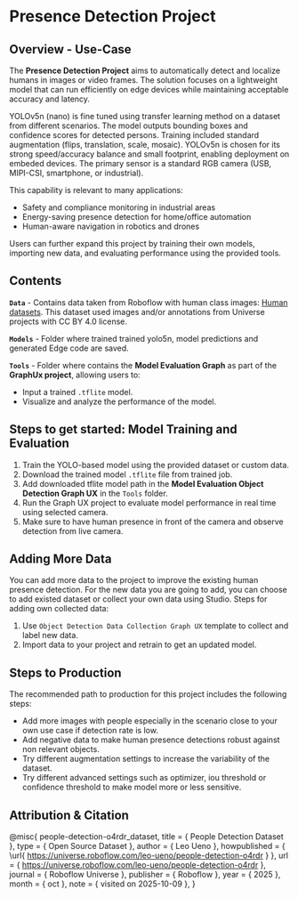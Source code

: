 ﻿# Presence Detection Project

## Overview - Use-Case

The **Presence Detection Project** aims to automatically detect and localize humans in images or video frames. The solution focuses on a lightweight model that can run efficiently on edge devices while maintaining acceptable accuracy and latency.

YOLOv5n (nano) is fine tuned using transfer learning method on a dataset from different scenarios. The model outputs bounding boxes and confidence scores for detected persons. Training included standard augmentation (flips, translation, scale, mosaic). YOLOv5n is chosen for its strong speed/accuracy balance and small footprint, enabling deployment on embeded devices. The primary sensor is a standard RGB camera (USB, MIPI-CSI, smartphone, or industrial).

This capability is relevant to many applications: 
- Safety and compliance monitoring in industrial areas
- Energy-saving presence detection for home/office automation
- Human-aware navigation in robotics and drones

Users can further expand this project by training their own models, importing new data, and evaluating performance using the provided tools.


## Contents

**`Data`** 	- Contains data taken from Roboflow with human class images: [Human datasets](https://universe.roboflow.com/leo-ueno/people-detection-o4rdr/dataset/1). This dataset used images and/or annotations from Universe projects with CC BY 4.0 license.

**`Models`** - Folder where trained trained yolo5n, model predictions and generated Edge code are saved. 

**`Tools`**	- Folder where contains the **Model Evaluation Graph** as part of the **GraphUx project**, allowing users to:
  - Input a trained `.tflite` model.
  - Visualize and analyze the performance of the model.


## Steps to get started: Model Training and Evaluation
  
   1. Train the YOLO-based model using the provided dataset or custom data.
   2. Download the trained model `.tflite` file from trained job. 
   3. Add downloaded tflite model path in the **Model Evaluation Object Detection Graph UX** in the `Tools` folder.
   4. Run the Graph UX project to evaluate model performance in real time using selected camera.
   5. Make sure to have human presence in front of the camera and observe detection from live camera.

## Adding More Data

You can add more data to the project to improve the existing human presence detection. For the new data you are going to add, you can choose to add existed dataset or collect your own data using Studio. 
Steps for adding own collected data: 
 1. Use `Object Detection Data Collection Graph UX` template to collect and label new data.
 2. Import data to your project and retrain to get an updated model.
 

## Steps to Production

The recommended path to production for this project includes the following steps:
- Add more images with people especially in the scenario close to your own use case if detection rate is low.
- Add negative data to make human presence detections robust against non relevant objects.
- Try different augmentation settings to increase the variability of the dataset.
- Try different advanced settings such as optimizer,  iou threshold or confidence threshold to make model more or less sensitive.

## Attribution & Citation
@misc{
people-detection-o4rdr_dataset,
title = { People Detection Dataset },
type = { Open Source Dataset },
author = { Leo Ueno },
howpublished = { \url{ https://universe.roboflow.com/leo-ueno/people-detection-o4rdr } },
url = { https://universe.roboflow.com/leo-ueno/people-detection-o4rdr },
journal = { Roboflow Universe },
publisher = { Roboflow },
year = { 2025 },
month = { oct },
note = { visited on 2025-10-09 },
}
